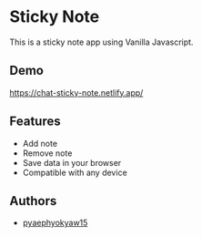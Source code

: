
# Sticky Note

This  is a sticky note app  using Vanilla Javascript.


## Demo

https://chat-sticky-note.netlify.app/

  
## Features

- Add note
- Remove note
- Save data in your browser
- Compatible with any device


  
## Authors

- [pyaephyokyaw15](https://github.com/pyaephyokyaw15)

  
